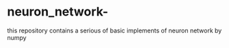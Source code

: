 # neuron_network-
this repository contains a serious of basic implements of neuron network by numpy
